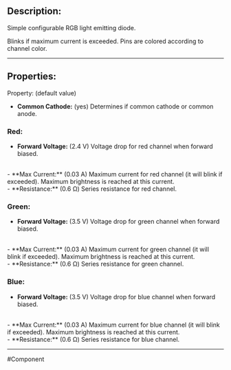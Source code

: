 ## Description:

Simple configurable RGB light emitting diode.

Blinks if maximum current is exceeded.
Pins are colored according to channel color.

---

## Properties:

Property: (default value)

- **Common Cathode:** (yes)
   Determines if common cathode or common anode.

### Red:
- **Forward Voltage:** (2.4 V)
   Voltage drop for red channel when forward biased.
<br>
- **Max Current:** (0.03 A)
   Maximum current for red channel (it will blink if exceeded).
   Maximum brightness is reached at this current.
<br>
- **Resistance:** (0.6 Ω)
   Series resistance for red channel.

### Green:
- **Forward Voltage:** (3.5 V)
   Voltage drop for green channel when forward biased.
<br>
- **Max Current:** (0.03 A)
   Maximum current for green channel (it will blink if exceeded).
   Maximum brightness is reached at this current.
<br>
- **Resistance:** (0.6 Ω)
   Series resistance for green channel.

### Blue:
- **Forward Voltage:** (3.5 V)
   Voltage drop for blue channel when forward biased.
<br>
- **Max Current:** (0.03 A)
   Maximum current for blue channel (it will blink if exceeded).
   Maximum brightness is reached at this current.
<br>
- **Resistance:** (0.6 Ω)
   Series resistance for blue channel.

---

#Component 